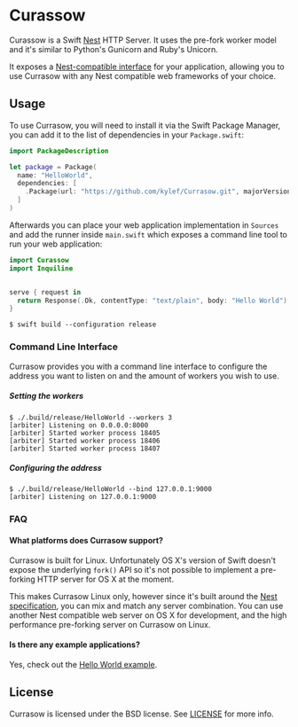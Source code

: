 # Curassow

Curassow is a Swift [Nest](https://github.com/nestproject/Nest)
HTTP Server. It uses the pre-fork worker model and it's similar to Python's
Gunicorn and Ruby's Unicorn.

It exposes a [Nest-compatible interface](https://github.com/nestproject/Nest)
for your application, allowing you to use Currasow with any Nest compatible
web frameworks of your choice.

## Usage

To use Currasow, you will need to install it via the Swift Package Manager,
you can add it to the list of dependencies in your `Package.swift`:

```swift
import PackageDescription

let package = Package(
  name: "HelloWorld",
  dependencies: [
    .Package(url: "https://github.com/kylef/Currasow.git", majorVersion: 0, minor: 1),
  ]
)
```

Afterwards you can place your web application implementation in `Sources`
and add the runner inside `main.swift` which exposes a command line tool to
run your web application:

```swift
import Curassow
import Inquiline


serve { request in
  return Response(.Ok, contentType: "text/plain", body: "Hello World")
}
```

```shell
$ swift build --configuration release
```

### Command Line Interface

Currasow provides you with a command line interface to configure the
address you want to listen on and the amount of workers you wish to use.

##### Setting the workers

```shell
$ ./.build/release/HelloWorld --workers 3
[arbiter] Listening on 0.0.0.0:8000
[arbiter] Started worker process 18405
[arbiter] Started worker process 18406
[arbiter] Started worker process 18407
```

##### Configuring the address

```shell
$ ./.build/release/HelloWorld --bind 127.0.0.1:9000
[arbiter] Listening on 127.0.0.1:9000
```

### FAQ

#### What platforms does Currasow support?

Currasow is built for Linux. Unfortunately OS X's version of Swift doesn't
expose the underlying `fork()` API so it's not possible to implement a
pre-forking HTTP server for OS X at the moment.

This makes Currasow Linux only, however since it's built around the [Nest
specification](https://github.com/nestproject/Nest), you can mix and match
any server combination. You can use another Nest compatible web server on
OS X for development, and the high performance pre-forking server
on Currasow on Linux.

#### Is there any example applications?

Yes, check out the [Hello World example](https://github.com/kylef/Currasow-example-helloworld).

## License

Currasow is licensed under the BSD license. See [LICENSE](LICENSE) for more
info.
